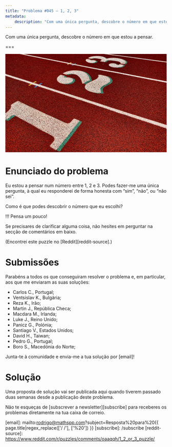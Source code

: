 ```yaml
---
title: "Problema #045 – 1, 2, 3"
metadata:
    description: "Com uma única pergunta, descobre o número em que estou a pensar."
---
```


Com uma única pergunta, descobre o número em que estou a pensar.

===

![Uma imagem com os números 1, 2 e 3.](thumbnail.png "Recorte de uma fotografia de Charlie Wollborg do site Unsplash.")

# Enunciado do problema

Eu estou a pensar num número entre 1, 2 e 3.
Podes fazer-me uma única pergunta, à qual eu responderei de forma honesta
com “sim”, “não”, ou “não sei”.

Como é que podes descobrir o número que eu escolhi?

!!! Pensa um pouco!

Se precisares de clarificar alguma coisa, não hesites em perguntar na secção de comentários em baixo.

(Encontrei este puzzle no [Reddit][reddit-source].)


# Submissões

Parabéns a todos os que conseguiram resolver o problema e,
em particular, aos que me enviaram as suas soluções:

 - Carlos C., Portugal;
 - Ventsislav K., Bulgária;
 - Reza K., Irão;
 - Martin J., República Checa;
 - Macdara M., Irlanda;
 - Luke J., Reino Unido;
 - Panicz G., Polónia;
 - Santiago V., Estados Unidos;
 - David H., Taiwan;
 - Pedro G., Portugal;
 - Boro S., Macedónia do Norte;

Junta-te à comunidade e envia-me a tua solução por [email]!


# Solução

Uma proposta de solução vai ser publicada aqui quando tiverem passado duas semanas desde a publicação deste problema.


Não te esqueças de [subscrever a newsletter][subscribe] para receberes os problemas diretamente na tua caixa de correio.

[email]: mailto:rodrigo@mathspp.com?subject=Resposta%20para%20{{ page.title|regex_replace(['/ /'], ['%20']) }}
[subscribe]: /subscribe
[reddit-source]: https://www.reddit.com/r/puzzles/comments/oaaqqh/1_2_or_3_puzzle/
